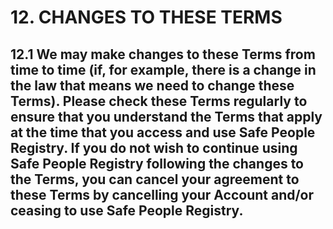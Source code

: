 # 12. CHANGES TO THESE TERMS

## 12.1 We may make changes to these Terms from time to time (if, for example, there is a change in the law that means we need to change these Terms). Please check these Terms regularly to ensure that you understand the Terms that apply at the time that you access and use Safe People Registry. If you do not wish to continue using Safe People Registry following the changes to the Terms, you can cancel your agreement to these Terms by cancelling your Account and/or ceasing to use Safe People Registry.
